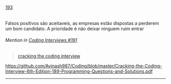 [193](https://github.com/guilhermeprokisch/ideias/issues/193) 
###### 

Falsos positivos são aceitaveis, as empresas estão dispostas a perderem um bom candidato. A prioridade é não deixar ninguem ruim entrar


 ######  Mention in [Coding Interviews #191](Coding-Interviews-#191)  
 > [cracking the coding interview](cracking-the-coding-interview)


https://github.com/Avinash987/Coding/blob/master/Cracking-the-Coding-Interview-6th-Edition-189-Programming-Questions-and-Solutions.pdf

-------------------------------------------------------------------------------

